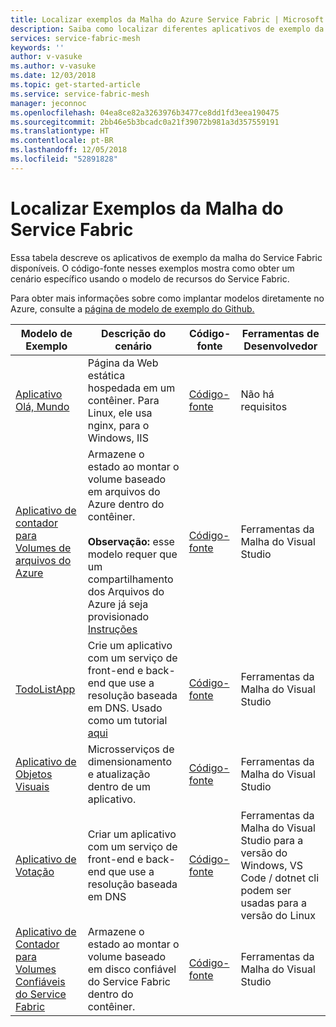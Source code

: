 ```yaml
---
title: Localizar exemplos da Malha do Azure Service Fabric | Microsoft Docs
description: Saiba como localizar diferentes aplicativos de exemplo da malha do Service Fabric.
services: service-fabric-mesh
keywords: ''
author: v-vasuke
ms.author: v-vasuke
ms.date: 12/03/2018
ms.topic: get-started-article
ms.service: service-fabric-mesh
manager: jeconnoc
ms.openlocfilehash: 04ea8ce82a3263976b3477ce8dd1fd3eea190475
ms.sourcegitcommit: 2bb46e5b3bcadc0a21f39072b981a3d357559191
ms.translationtype: HT
ms.contentlocale: pt-BR
ms.lasthandoff: 12/05/2018
ms.locfileid: "52891828"
---
```

# <a name="find-service-fabric-mesh-samples"></a>Localizar Exemplos da Malha do Service Fabric

Essa tabela descreve os aplicativos de exemplo da malha do Service Fabric disponíveis. O código-fonte nesses exemplos mostra como obter um cenário específico usando o modelo de recursos do Service Fabric.

Para obter mais informações sobre como implantar modelos diretamente no Azure, consulte a [página de modelo de exemplo do Github.](https://github.com/Azure-Samples/service-fabric-mesh/blob/master/templates/README.md)


|Modelo de Exemplo|Descrição do cenário|Código-fonte|Ferramentas de Desenvolvedor|
|------------|--------------------|----------|----------------------|
| [Aplicativo Olá, Mundo](https://github.com/Azure-Samples/service-fabric-mesh/tree/master/templates/helloworld) | Página da Web estática hospedada em um contêiner. Para Linux, ele usa nginx, para o Windows, IIS | [Código-fonte](https://github.com/Azure-Samples/service-fabric-mesh/tree/master/src/helloworld) | Não há requisitos |
| [Aplicativo de contador para Volumes de arquivos do Azure](https://github.com/Azure-Samples/service-fabric-mesh/tree/master/templates/counter) | Armazene o estado ao montar o volume baseado em arquivos do Azure dentro do contêiner. <br><br> **Observação:** esse modelo requer que um compartilhamento dos Arquivos do Azure já seja provisionado [Instruções](https://docs.microsoft.com/azure/storage/files/storage-how-to-create-file-share) | [Código-fonte](https://github.com/Azure-Samples/service-fabric-mesh/tree/master/src/counter) | Ferramentas da Malha do Visual Studio |
| [TodoListApp](https://github.com/Azure-Samples/service-fabric-mesh/tree/master/templates/todolistapp) | Crie um aplicativo com um serviço de front-end e back-end que use a resolução baseada em DNS. Usado como um tutorial [aqui](https://docs.microsoft.com/azure/service-fabric-mesh/service-fabric-mesh-tutorial-create-dotnetcore) | [Código-fonte](https://github.com/Azure-Samples/service-fabric-mesh/tree/master/src/todolistapp) | Ferramentas da Malha do Visual Studio |
| [Aplicativo de Objetos Visuais](https://github.com/Azure-Samples/service-fabric-mesh/tree/master/templates/visualobjects) | Microsserviços de dimensionamento e atualização dentro de um aplicativo. | [Código-fonte](https://github.com/Azure-Samples/service-fabric-mesh/tree/master/src/visualobjects) |  Ferramentas da Malha do Visual Studio |
| [Aplicativo de Votação](https://github.com/Azure-Samples/service-fabric-mesh/tree/master/templates/votingapp) | Criar um aplicativo com um serviço de front-end e back-end que use a resolução baseada em DNS | [Código-fonte](https://github.com/Azure-Samples/service-fabric-mesh/tree/master/src/votingapp) | Ferramentas da Malha do Visual Studio para a versão do Windows, VS Code / dotnet cli podem ser usadas para a versão do Linux |
| [Aplicativo de Contador para Volumes Confiáveis do Service Fabric](https://github.com/Azure-Samples/service-fabric-mesh/tree/master/templates/counter)| Armazene o estado ao montar o volume baseado em disco confiável do Service Fabric dentro do contêiner.| [Código-fonte](https://github.com/Azure-Samples/service-fabric-mesh/tree/master/src/counter) | Ferramentas da Malha do Visual Studio |
